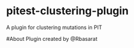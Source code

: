 # pitest-clustering-plugin
A plugin for clustering mutations in PIT

#About
Plugin created by @Rbasarat